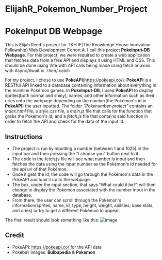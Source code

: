 # ElijahR_Pokemon_Number_Project

# PokeInput DB Webpage
This is Elijah Reed's project for TKH IF(The Knowledge House Innovation Fellowship) Web Development Cohort A. I call this project **PokeInput-DB Webpage**. For this project, we were required to create a web application that fetches data from a free API and displays it using HTML and CSS. This should be done using Vite with API calls being made using fetch or axios with Async/Await or .then/.catch

For my project, I chose to use **PokeAPI**(https://pokeapi.co/). **PokeAPI** is a RESTful API linked to a database containing information about everything in the mainline Pokémon games. In **PokeInput-DB**, I used **PokeAPI** to display sprites(both normal and shiny), names, and other information such as their cries onto the webpage depending on the number(the Pokémon's id in **PokeAPI**) the user inputted. The folder *"Pokenumber-project"* contains an *index.html* file, a *style.css* file, a *main.js* file that calls for the function that grabs the Pokémon's id, and a *fetch.js* file that contains said function in order to fetch the API and check for the data of the input id. 

## Instructions
- The project is run by inputting a number (between 1 and 1025) in the input bar and then pressing the "I choose you" button next to it.
- The code in the fetch.js file will see what number is input and then fetches the data using the input number as the Pokémon's id needed for the api url of that Pokémon.
- Once it gets the id, the code will go through the Pokémon's data in the PokeAPI and load it up to the webpage.
- The box, under the input section, that says "What could it be?" will then change to display the Pokémon associated with the number input in the database. 
- From there, the user can scroll through the Pokémon's information(sprites, name, id, type, height, weight, abilities, base stats, and cries) or try to get a different Pokémon to appear.

The final result should look something like this:
![image](https://github.com/user-attachments/assets/ebd5213c-6495-4470-815a-e65126565c07)

## Credit
- PokeAPI: https://pokeapi.co/ for the API data
- Pokeball Images: **Bulbapedia** & **Pokemon** 
